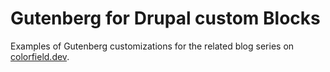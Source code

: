 # Gutenberg for Drupal custom Blocks

Examples of Gutenberg customizations for the related blog series on [colorfield.dev](https://colorfield.dev).
